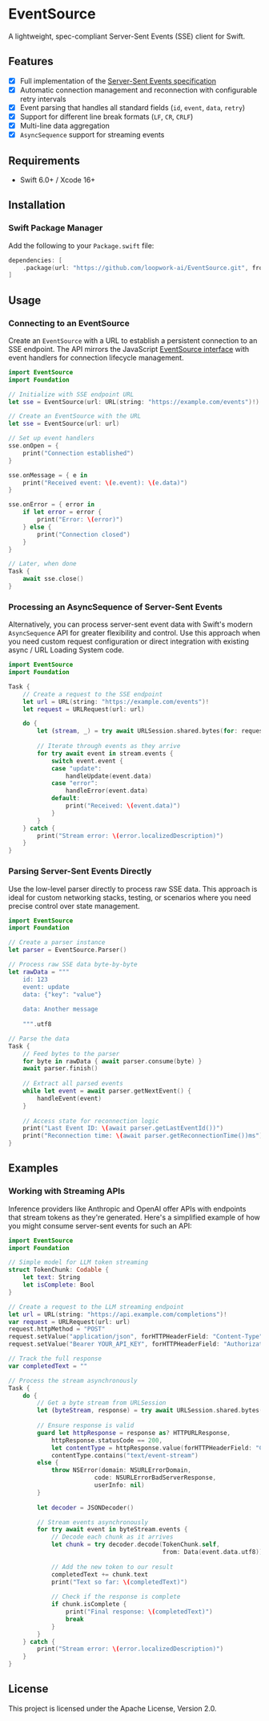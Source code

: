 # EventSource

A lightweight, spec-compliant Server-Sent Events (SSE) client for Swift.

## Features

- [x] Full implementation of the [Server-Sent Events specification][spec]
- [x] Automatic connection management and reconnection with configurable retry intervals
- [x] Event parsing that handles all standard fields (`id`, `event`, `data`, `retry`)
- [x] Support for different line break formats (`LF`, `CR`, `CRLF`)
- [x] Multi-line data aggregation
- [x] `AsyncSequence` support for streaming events

## Requirements

- Swift 6.0+ / Xcode 16+

## Installation

### Swift Package Manager

Add the following to your `Package.swift` file:

```swift
dependencies: [
    .package(url: "https://github.com/loopwork-ai/EventSource.git", from: "1.1.1")
]
```

## Usage

### Connecting to an EventSource

Create an `EventSource` with a URL to establish 
a persistent connection to an SSE endpoint. 
The API mirrors the JavaScript [EventSource interface][mdn] 
with event handlers for connection lifecycle management.

```swift
import EventSource
import Foundation

// Initialize with SSE endpoint URL
let sse = EventSource(url: URL(string: "https://example.com/events")!)

// Create an EventSource with the URL
let sse = EventSource(url: url)

// Set up event handlers
sse.onOpen = {
    print("Connection established")
}

sse.onMessage = { e in
    print("Received event: \(e.event): \(e.data)")
}

sse.onError = { error in
    if let error = error {
        print("Error: \(error)")
    } else {
        print("Connection closed")
    }
}

// Later, when done
Task {
    await sse.close()
}
```

### Processing an AsyncSequence of Server-Sent Events

Alternatively, you can process server-sent event data with 
Swift's modern `AsyncSequence` API for greater flexibility and control.
Use this approach when you need custom request configuration 
or direct integration with existing async / URL Loading System code.

```swift
import EventSource
import Foundation

Task {
    // Create a request to the SSE endpoint
    let url = URL(string: "https://example.com/events")!
    let request = URLRequest(url: url)

    do {
        let (stream, _) = try await URLSession.shared.bytes(for: request)
        
        // Iterate through events as they arrive
        for try await event in stream.events {
            switch event.event {
            case "update":
                handleUpdate(event.data)
            case "error":
                handleError(event.data)
            default:
                print("Received: \(event.data)")
            }
        }
    } catch {
        print("Stream error: \(error.localizedDescription)")
    }
}
```

### Parsing Server-Sent Events Directly

Use the low-level parser directly to process raw SSE data. 
This approach is ideal for custom networking stacks, testing, 
or scenarios where you need precise control over state management.

```swift
import EventSource
import Foundation

// Create a parser instance
let parser = EventSource.Parser()

// Process raw SSE data byte-by-byte
let rawData = """
    id: 123
    event: update
    data: {"key": "value"}
    
    data: Another message
    
    """.utf8

// Parse the data
Task {
    // Feed bytes to the parser
    for byte in rawData { await parser.consume(byte) }
    await parser.finish()
    
    // Extract all parsed events
    while let event = await parser.getNextEvent() {
        handleEvent(event)
    }
    
    // Access state for reconnection logic
    print("Last Event ID: \(await parser.getLastEventId())")
    print("Reconnection time: \(await parser.getReconnectionTime())ms")
}
```

## Examples

### Working with Streaming APIs

Inference providers like Anthropic and OpenAI offer APIs
with endpoints that stream tokens as they're generated.
Here's a simplified example of how you might consume server-sent events
for such an API:

```swift
import EventSource
import Foundation

// Simple model for LLM token streaming
struct TokenChunk: Codable {
    let text: String
    let isComplete: Bool
}

// Create a request to the LLM streaming endpoint
let url = URL(string: "https://api.example.com/completions")!
var request = URLRequest(url: url)
request.httpMethod = "POST"
request.setValue("application/json", forHTTPHeaderField: "Content-Type")
request.setValue("Bearer YOUR_API_KEY", forHTTPHeaderField: "Authorization")

// Track the full response
var completedText = ""

// Process the stream asynchronously
Task {
    do {
        // Get a byte stream from URLSession
        let (byteStream, response) = try await URLSession.shared.bytes(for: request)
        
        // Ensure response is valid
        guard let httpResponse = response as? HTTPURLResponse,
            httpResponse.statusCode == 200,
            let contentType = httpResponse.value(forHTTPHeaderField: "Content-Type"),
            contentType.contains("text/event-stream") 
        else {
            throw NSError(domain: NSURLErrorDomain, 
                        code: NSURLErrorBadServerResponse,
                        userInfo: nil)
        }
        
        let decoder = JSONDecoder()

        // Stream events asynchronously
        for try await event in byteStream.events {
            // Decode each chunk as it arrives
            let chunk = try decoder.decode(TokenChunk.self, 
                                           from: Data(event.data.utf8))
            
            // Add the new token to our result
            completedText += chunk.text
            print("Text so far: \(completedText)")
            
            // Check if the response is complete
            if chunk.isComplete {
                print("Final response: \(completedText)")
                break
            }
        }
    } catch {
        print("Stream error: \(error.localizedDescription)")
    }
}
```

## License

This project is licensed under the Apache License, Version 2.0.

[mdn]: https://developer.mozilla.org/en-US/docs/Web/API/EventSource
[spec]: https://html.spec.whatwg.org/multipage/server-sent-events.html#the-eventsource-interface